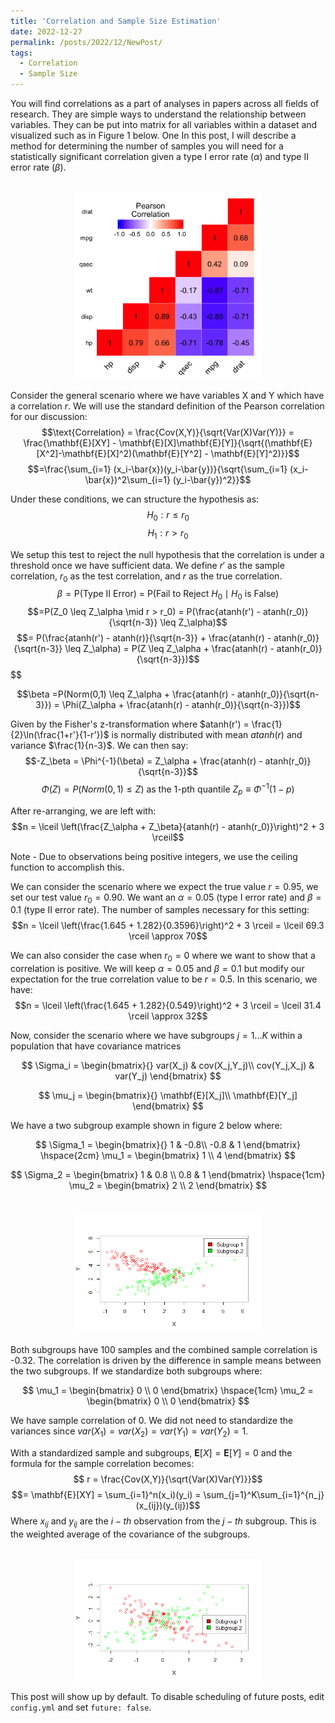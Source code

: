```yaml
---
title: 'Correlation and Sample Size Estimation'
date: 2022-12-27
permalink: /posts/2022/12/NewPost/
tags:
  - Correlation
  - Sample Size
---
```

You will find correlations as a part of analyses in papers across all fields of research. They are simple ways to understand the relationship between variables. They can be put into matrix for all variables within a dataset and visualized such as in Figure 1 below. One  In this post, I will describe a method for determining the number of samples you will need for a statistically significant correlation given a type I error rate $\left(\alpha\right)$ and type II error rate $\left(\beta\right)$.

<p align="center">
  <br/><img src='/images/Correlation.png' width="300" alt="alt attribute goes here!" title="This is a Title">
</p>

Consider the general scenario where we have variables X and Y which have a correlation $r$. We will use the standard definition of the Pearson correlation for our discussion:
$$\text{Correlation} = \frac{Cov(X,Y)}{\sqrt{Var(X)Var(Y)}} = \frac{\mathbf{E}[XY] - \mathbf{E}[X]\mathbf{E}[Y]}{\sqrt{(\mathbf{E}[X^2]-\mathbf{E}[X]^2)(\mathbf{E}[Y^2] - \mathbf{E}[Y]^2)}}$$
$$=\frac{\sum_{i=1} (x_i-\bar{x})(y_i-\bar{y})}{\sqrt{\sum_{i=1} (x_i-\bar{x})^2\sum_{i=1} (y_i-\bar{y})^2}}$$

Under these conditions, we can structure the hypothesis as:
$$H_0: r \leq r_0 $$
$$H_1: r > r_0 $$

We setup this test to reject the null hypothesis that the correlation is under a threshold once we have sufficient data. We define $r'$ as the sample correlation, $r_0$ as the test correlation, and $r$ as the true correlation.
$$\beta = \text{P(Type II Error) = P(Fail to Reject } H_0 \mid H_0 \text{ is False})$$
$$=P(Z_0 \leq Z_\alpha \mid r > r_0) = P(\frac{atanh(r') - atanh(r_0)}{\sqrt{n-3}} \leq Z_\alpha)$$
$$= P(\frac{atanh(r') - atanh(r)}{\sqrt{n-3}} + \frac{atanh(r) - atanh(r_0)}{\sqrt{n-3}} \leq Z_\alpha) = P(Z \leq Z_\alpha + \frac{atanh(r) - atanh(r_0)}{\sqrt{n-3}})$$$$


$$\beta =P(Norm(0,1) \leq Z_\alpha + \frac{atanh(r) - atanh(r_0)}{\sqrt{n-3}}) = \Phi(Z_\alpha + \frac{atanh(r) - atanh(r_0)}{\sqrt{n-3}})$$

Given by the Fisher's z-transformation where $atanh(r') = \frac{1}{2}\ln(\frac{1+r'}{1-r'})$ is normally distributed with mean $atanh(r)$ and variance $\frac{1}{n-3}$. We can then say:
$$-Z_\beta = \Phi^{-1}(\beta) = Z_\alpha + \frac{atanh(r) - atanh(r_0)}{\sqrt{n-3}}$$
$$\Phi(Z) = P(Norm(0,1)\leq Z) \text{ as the 1-pth quantile } Z_p \equiv \Phi^{-1}(1-p)$$

After re-arranging, we are left with:
$$n = \lceil \left(\frac{Z_\alpha + Z_\beta}{atanh(r) - atanh(r_0)}\right)^2 + 3 \rceil$$

Note - Due to observations being positive integers, we use the ceiling function to accomplish this.

We can consider the scenario where we expect the true value $r = 0.95$, we set our test value $r_0 = 0.90$. We want an $\alpha = 0.05$ (type I error rate) and $\beta = 0.1$ (type II error rate). The number of samples necessary for this setting:
$$n =  \lceil \left(\frac{1.645 + 1.282}{0.3596}\right)^2 + 3 \rceil = \lceil 69.3 \rceil \approx 70$$

We can also consider the case when $r_0 = 0$ where we want to show that a correlation is positive. We will keep $\alpha = 0.05$ and $\beta = 0.1$ but modify our expectation for the true correlation value to be $r = 0.5$. In this scenario, we have:
$$n = \lceil \left(\frac{1.645 + 1.282}{0.549}\right)^2 + 3 \rceil = \lceil 31.4 \rceil \approx 32$$

Now, consider the scenario where we have subgroups $j=1...K$ within a population that have covariance matrices

$$
\Sigma_i = \begin{bmatrix}{} 
var(X_j) & cov(X_j,Y_j)\\
cov(Y_j,X_j) & var(Y_j)
\end{bmatrix}
$$ 

$$
\mu_j = \begin{bmatrix}{} 
\mathbf{E}[X_j]\\
\mathbf{E}[Y_j]
\end{bmatrix}
$$

We have a two subgroup example shown in figure 2 below where:

$$
\Sigma_1 = \begin{bmatrix}{} 
1 & -0.8\\
-0.8 & 1
\end{bmatrix}       \hspace{2cm}
\mu_1 = \begin{bmatrix}
    1 \\
    4
\end{bmatrix}
$$ 

$$
\Sigma_2 = \begin{bmatrix}
    1 & 0.8 \\
    0.8 & 1
\end{bmatrix} \hspace{1cm}
\mu_2 = \begin{bmatrix}
    2 \\
    2
\end{bmatrix}
$$

<p align="center">
  <br/><img src='/images/Cor8-8MeanDif.png' width="300" alt="alt attribute goes here!" title="Correlation for Subgroups with Different Means">
</p>

Both subgroups have 100 samples and the combined sample correlation is -0.32. The correlation is driven by the difference in sample means between the two subgroups. If we standardize both subgroups where:

$$
\mu_1 = \begin{bmatrix}
    0 \\
    0
\end{bmatrix} \hspace{1cm}
\mu_2 = \begin{bmatrix}
    0 \\
    0
\end{bmatrix}
$$

We have sample correlation of 0. We did not need to standardize the variances since $var(X_1) = var(X_2) = var(Y_1) = var(Y_2) = 1$. 

With a standardized sample and subgroups, $\mathbf{E}[X] = \mathbf{E}[Y] = 0$ and the formula for the sample correlation becomes:
$$
r = \frac{Cov(X,Y)}{\sqrt{Var(X)Var(Y)}}$$
$$= \mathbf{E}[XY] = \sum_{i=1}^n(x_i)(y_i) = \sum_{j=1}^K\sum_{i=1}^{n_j}(x_{ij})(y_{ij})$$
Where $x_{ij}$ and $y_{ij}$ are the $i-th$ observation from the $j-th$ subgroup. This is the weighted average of the covariance of the subgroups.

<p align="center">
    <br/><img align = "center" src='/images/Cor8-8MeanSame.png' width="300" alt="alt attribute goes here!" title="Correlation for Subgroups with Equal Means">
</p>


This post will show up by default. To disable scheduling of future posts, edit `config.yml` and set `future: false`. 
 
